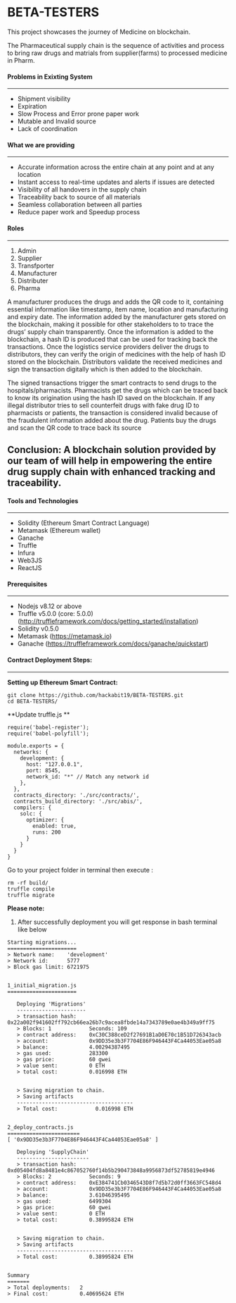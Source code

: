 # BETA-TESTERS
This project showcases the journey of Medicine on blockchain.

The Pharmaceutical supply chain is the sequence of activities and process to bring raw drugs and matrials from supplier(farms) to processed medicine in Pharm.

#### Problems in Exixting System
---
- Shipment visibility
- Expiration
- Slow Process and Error prone paper work
- Mutable and Invalid source
- Lack of coordination

#### What we are providing
---
- Accurate information across the entire chain at any point and at any location
- Instant access to real-time updates and alerts if issues are detected
- Visibility of all handovers in the supply chain
- Traceability back to source of all materials
- Seamless collaboration between all parties
- Reduce paper work and Speedup process



#### Roles
---
1. Admin
2. Supplier
3. Transfporter
4. Manufacturer
5. Distributer
6. Pharma

A manufacturer produces the drugs and adds the QR code to it, containing essential information like timestamp, item name, location and manufacturing and expiry date. The information added by the manufacturer gets stored on the blockchain, making it possible for other stakeholders to to trace the drugs’ supply chain transparently. Once the information is added to the blockchain, a hash ID is produced that can be used for tracking back the transactions. Once the logistics service providers deliver the drugs to distributors, they can verify the origin of medicines with the help of hash ID stored on the blockchain. Distributors validate the received medicines and sign the transaction digitally which is then added to the blockchain.

The signed transactions trigger the smart contracts to send drugs to the hospitals/pharmacists. Pharmacists get the drugs which can be traced back to know its origination using the hash ID saved on the blockchain. If any illegal distributor tries to sell counterfeit drugs with fake drug ID to pharmacists or patients, the transaction is considered invalid because of the fraudulent information added about the drug. Patients buy the drugs and scan the QR code to trace back its source

**Conclusion**: A blockchain solution provided by our team of will help in empowering the entire drug supply chain with enhanced tracking and traceability.
---
#### Tools and Technologies
---
- Solidity (Ethereum Smart Contract Language)
- Metamask (Ethereum wallet)
- Ganache
- Truffle
- Infura
- Web3JS
- ReactJS

#### Prerequisites
---
- Nodejs v8.12 or above
- Truffle v5.0.0 (core: 5.0.0) (http://truffleframework.com/docs/getting_started/installation)
- Solidity v0.5.0
- Metamask (https://metamask.io)
- Ganache (https://truffleframework.com/docs/ganache/quickstart)

#### Contract Deployment Steps:
---
**Setting up Ethereum Smart Contract:**

```
git clone https://github.com/hackabit19/BETA-TESTERS.git
cd BETA-TESTERS/
```
**Update truffle.js **

```
require('babel-register');
require('babel-polyfill');

module.exports = {
  networks: {
    development: {
      host: "127.0.0.1",
      port: 8545,
      network_id: "*" // Match any network id
    },
  },
  contracts_directory: './src/contracts/',
  contracts_build_directory: './src/abis/',
  compilers: {
    solc: {
      optimizer: {
        enabled: true,
        runs: 200
      }
    }
  }
}
```
Go to your project folder in terminal then execute :

```
rm -rf build/
truffle compile
truffle migrate
```
**Please note:**
1. After successfully deployment you will get response in bash terminal like below
```
Starting migrations...
======================
> Network name:    'development'
> Network id:      5777
> Block gas limit: 6721975


1_initial_migration.js
======================

   Deploying 'Migrations'
   ----------------------
   > transaction hash:    0x22a002f941602ff792cb66ea26b7c9acea8fbde14a7343789e0ae4b349a9ff75
   > Blocks: 1            Seconds: 109
   > contract address:    0xC30C388ceD2f27691B1aD0E70c1B51D726343acb
   > account:             0x9DD35e3b3F7704E86F946443F4Ca44053Eae05a8
   > balance:             4.00294387495
   > gas used:            283300
   > gas price:           60 gwei
   > value sent:          0 ETH
   > total cost:          0.016998 ETH


   > Saving migration to chain.
   > Saving artifacts
   -------------------------------------
   > Total cost:            0.016998 ETH


2_deploy_contracts.js
=======================
[ '0x9DD35e3b3F7704E86F946443F4Ca44053Eae05a8' ]

   Deploying 'SupplyChain'
   -----------------------
   > transaction hash:    0xd05404fd8a8481e4c867052760f14b5b290473848a9956873df52785819e4946
   > Blocks: 2            Seconds: 9
   > contract address:    0xE384741Cb0346543D8f7d5b72d0ff3663FC548d4
   > account:             0x9DD35e3b3F7704E86F946443F4Ca44053Eae05a8
   > balance:             3.61046395495
   > gas used:            6499304
   > gas price:           60 gwei
   > value sent:          0 ETH
   > total cost:          0.38995824 ETH


   > Saving migration to chain.
   > Saving artifacts
   -------------------------------------
   > Total cost:          0.38995824 ETH


Summary
=======
> Total deployments:   2
> Final cost:          0.40695624 ETH

```



